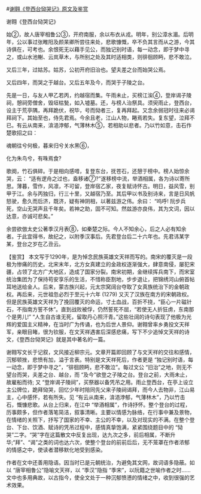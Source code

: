 #[谢翱《登西台恸哭记》原文及鉴赏](https://www.vrrw.net/wx/10262.html)

谢翱《登西台恸哭记》

始②，故人唐宰相鲁公③，开府南服，余以布衣从戎。明年，别公漳水湄。后明年，公以事过张睢阳及颜杲卿所尝往来处，悲歌慷慨，卒不负其言而从之游，今其诗俱在，可考也。余恨死无以藉手见公，而独记别时语，每一动念，即于梦中寻之，或山水池榭、云岚草木，与所别之处及其时适相类，则徘徊顾眄，悲不敢泣。

又后三年，过姑苏。姑苏，公初开府旧治也。望夫差之台而始哭公焉。

又后四年，而哭之于越台。又后五年及今，而哭于子陵之台。

先是一日，与友人甲乙若丙，约越宿而集。午雨未止，买榜江涘④，登岸谒子陵祠，憩祠旁僧舍，毁垣枯甃，如入墟墓。还，与榜人治祭具。须臾雨止，登西台，设主于荒亭隅，再拜跪伏，祝毕，号而恸者三，复再拜起。又念余弱冠时往来必谒拜祠下。其始至也，侍先君焉。今余且老，江山人物，睠焉若失。复东望，泣拜不已。有云从南来，渰浥浡郁，气薄林木⑤，若相助以悲者。乃以竹如意，击石作楚歌招之曰：

魂朝往兮何极，暮来归兮关水黑⑥，

化为朱鸟兮，有咮焉食?

歌阕，竹石俱碎。于是相向感唶，复登东台，抚苍石，还憩于榜中。榜人始惊余哭，云： “适有逻舟之过也，盍移诸⑦?”遂移榜中流，举酒相属，各为诗以寄所思。薄暮，雪作，风凛，不可留，登岸宿乙家，夜复赋诗怀古。明日，益风雪，别甲于江。余与丙独归，行三十里，又越宿乃至。其后甲以书及别诗来，言是日风帆怒驶，愈久而后济，既济，疑有神阴相，以著兹游之伟。余曰： “呜呼! 阮步兵死，空山无哭声且千年矣。若神之助，固不可知。然兹游亦良伟，其为文词，因以达意，亦诚可悲矣。”

余尝欲倣太史公著季汉月表⑧，如秦楚之际。今人不知余心，后之人必有知余者。于此宜得书，故纪之，以附季汉事后。先君登台后二十六年也。先君讳某字某，登台之岁在乙丑云。



【鉴赏】 本文写于1290年，是为悼念民族英雄文天祥而写的。南宋的覆灭是一段极为惨痛的历史。北宋末年，北方女真建立的金政权逐渐强大，肆意南侵，屡犯宋疆，占领了北方广大地区，造成了国家分裂。南宋初期，金继续挥兵南下，而宋室统治集团为了保持苟安享乐的生活，不惜称臣割地，步步退让，把锦绣河山俯首帖耳地送给金人。后来，蒙古族兴起，元太宗窝阔台夺取了女真族统治下的金朝政权。再后来，元世祖忽必烈于至元十六年 (1279) 又灭了汉族在南方的宋朝政权。但是民族英雄文天祥为了挽回覆灭的命运，寸土血战，百折不挠，“臣心一片磁针石，不指南方誓不休”。直到战败被俘，仍然誓死不屈，“若使无人折狂虏，东南那个是男儿!” “人生自古谁无死，留取丹心照汗青。”这些壮阔的诗句表现了他极为光辉的爱国主义精神，在当时广为传诵，也为后世人景仰。谢翱曾率乡勇投文天祥军，亲眼目睹，很为钦服，在文天祥遇害后深感悲痛，写下不少追悼文天祥的诗文，《登西台恸哭记》就是其中著名的一篇。

谢翱写文长于记叙，文风接近柳宗元。文章开篇即回顾了与文天祥的交往和感情，沉郁顿挫，悲愤有加，溢于言表。特别是文天祥死后，作者更是 “独记别时语，每一动念，即于梦中寻之”，“徘徊顾眄，悲不敢泣”。每过文公 “旧治”之地，则无不望台而哭，夫差之台、越台，而 “及今”欲登之子陵之台。登台之前，大雨未止，故雇船而待; 又 “登岸谒子陵祠”，买祭器以备凭吊之用。雨止登西台，在亭上设立主公牌位，跪拜恸哭，回忆少年时陪同先父来子陵祠谒拜，而今人去物非，江山易主，心中感怀，若有所失。见 “有云从南来，渰浥浡郁，气薄林木”，乃以竹击石，慨慷悲歌。从台上归来，在江中 “举酒相属”，作诗抒怀。整个登台的过程，历事颇多，但作者落笔简洁，叙事清晰。主要以情感为脉络，在行事中兼及景物，在情绪的关照下，抒写了国家的不幸、主公的不幸，以及对现实的不满。在整个登台、下台、饮酒、赋诗的凭吊过程中，感情真挚饱满，紧紧围绕题目中的 “恸哭”二字。“哭”字在这篇散文中反复出现，达九次之多，前后相属，不断升华;“拜”、“谒”之类的词也达六次，使整个登台的前前后后，无不笼罩在作者浓郁的情感之中，使读者潜移默化地受到感染。

作者在文中还善用隐语。因当时已是元朝统治，为避免其文网，故词语多隐蔽。如以 “唐宰相鲁公”隐喻文天祥，以 “季汉”隐指 “季宋”，以阮籍之世喻作者之时……文中也多用典故，以古指今，使全文处于一种沉郁愤懑的情绪之中，收到很强的艺术效果。

